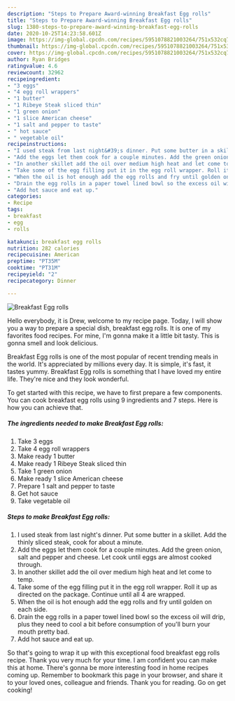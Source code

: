 ```yaml
---
description: "Steps to Prepare Award-winning Breakfast Egg rolls"
title: "Steps to Prepare Award-winning Breakfast Egg rolls"
slug: 1380-steps-to-prepare-award-winning-breakfast-egg-rolls
date: 2020-10-25T14:23:58.601Z
image: https://img-global.cpcdn.com/recipes/5951078821003264/751x532cq70/breakfast-egg-rolls-recipe-main-photo.jpg
thumbnail: https://img-global.cpcdn.com/recipes/5951078821003264/751x532cq70/breakfast-egg-rolls-recipe-main-photo.jpg
cover: https://img-global.cpcdn.com/recipes/5951078821003264/751x532cq70/breakfast-egg-rolls-recipe-main-photo.jpg
author: Ryan Bridges
ratingvalue: 4.6
reviewcount: 32962
recipeingredient:
- "3 eggs"
- "4 egg roll wrappers"
- "1 butter"
- "1 Ribeye Steak sliced thin"
- "1 green onion"
- "1 slice American cheese"
- "1 salt and pepper to taste"
- " hot sauce"
- " vegetable oil"
recipeinstructions:
- "I used steak from last night&#39;s dinner. Put some butter in a skillet. Add the thinly sliced steak, cook for about a minute."
- "Add the eggs let them cook for a couple minutes. Add the green onion, salt and pepper and cheese. Let cook until eggs are almost cooked through."
- "In another skillet add the oil over medium high heat and let come to temp."
- "Take some of the egg filling put it in the egg roll wrapper. Roll it up as directed on the package. Continue until all 4 are wrapped."
- "When the oil is hot enough add the egg rolls and fry until golden on each side."
- "Drain the egg rolls in a paper towel lined bowl so the excess oil will drip, plus they need to cool a bit before consumption of you&#39;ll burn your mouth pretty bad."
- "Add hot sauce and eat up."
categories:
- Recipe
tags:
- breakfast
- egg
- rolls

katakunci: breakfast egg rolls 
nutrition: 282 calories
recipecuisine: American
preptime: "PT35M"
cooktime: "PT31M"
recipeyield: "2"
recipecategory: Dinner

---
```



![Breakfast Egg rolls](https://img-global.cpcdn.com/recipes/5951078821003264/751x532cq70/breakfast-egg-rolls-recipe-main-photo.jpg)

Hello everybody, it is Drew, welcome to my recipe page. Today, I will show you a way to prepare a special dish, breakfast egg rolls. It is one of my favorites food recipes. For mine, I'm gonna make it a little bit tasty. This is gonna smell and look delicious.



Breakfast Egg rolls is one of the most popular of recent trending meals in the world. It's appreciated by millions every day. It is simple, it's fast, it tastes yummy. Breakfast Egg rolls is something that I have loved my entire life. They're nice and they look wonderful.


To get started with this recipe, we have to first prepare a few components. You can cook breakfast egg rolls using 9 ingredients and 7 steps. Here is how you can achieve that.

<!--inarticleads1-->

##### The ingredients needed to make Breakfast Egg rolls:

1. Take 3 eggs
1. Take 4 egg roll wrappers
1. Make ready 1 butter
1. Make ready 1 Ribeye Steak sliced thin
1. Take 1 green onion
1. Make ready 1 slice American cheese
1. Prepare 1 salt and pepper to taste
1. Get  hot sauce
1. Take  vegetable oil




<!--inarticleads2-->

##### Steps to make Breakfast Egg rolls:

1. I used steak from last night&#39;s dinner. Put some butter in a skillet. Add the thinly sliced steak, cook for about a minute.
1. Add the eggs let them cook for a couple minutes. Add the green onion, salt and pepper and cheese. Let cook until eggs are almost cooked through.
1. In another skillet add the oil over medium high heat and let come to temp.
1. Take some of the egg filling put it in the egg roll wrapper. Roll it up as directed on the package. Continue until all 4 are wrapped.
1. When the oil is hot enough add the egg rolls and fry until golden on each side.
1. Drain the egg rolls in a paper towel lined bowl so the excess oil will drip, plus they need to cool a bit before consumption of you&#39;ll burn your mouth pretty bad.
1. Add hot sauce and eat up.




So that's going to wrap it up with this exceptional food breakfast egg rolls recipe. Thank you very much for your time. I am confident you can make this at home. There's gonna be more interesting food in home recipes coming up. Remember to bookmark this page in your browser, and share it to your loved ones, colleague and friends. Thank you for reading. Go on get cooking!
